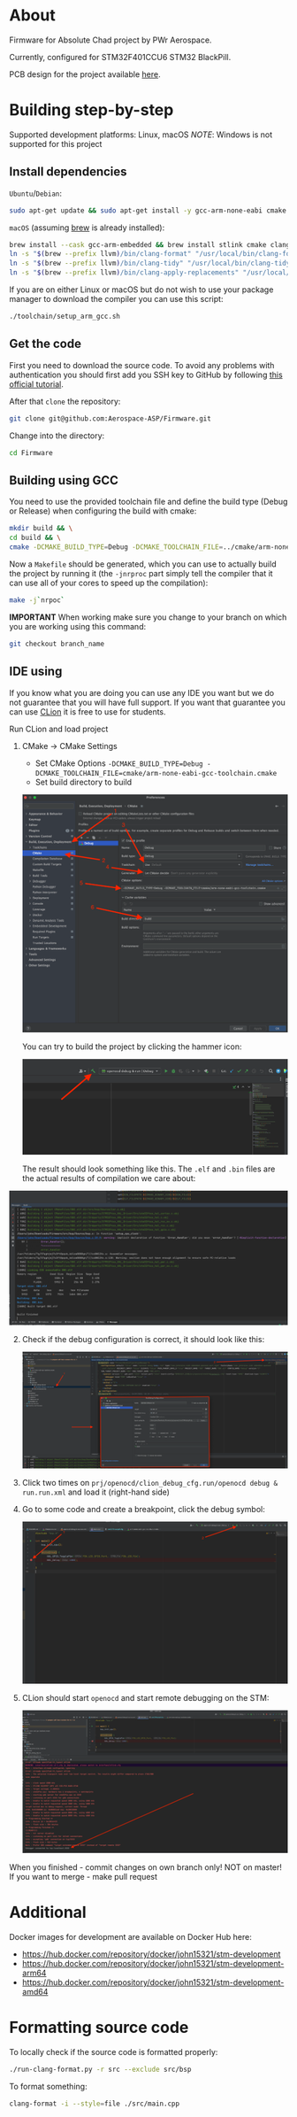 # About

Firmware for Absolute Chad project by PWr Aerospace.

Currently, configured for STM32F401CCU6 STM32 BlackPill.

PCB design for the project available [here](https://github.com/Aerospace-ASP/Hardware).

# Building step-by-step

Supported development platforms: Linux, macOS
*NOTE*: Windows is not supported for this project

## Install dependencies

`Ubuntu`/`Debian`:

```bash
sudo apt-get update && sudo apt-get install -y gcc-arm-none-eabi cmake git stlink-tools lbzip2 wget curl clang-format clang-tidy openocd minicom
```

`macOS` (assuming [brew](https://brew.sh/) is already installed):

```bash
brew install --cask gcc-arm-embedded && brew install stlink cmake clang-format llvm minicom openocd && \
ln -s "$(brew --prefix llvm)/bin/clang-format" "/usr/local/bin/clang-format" && \
ln -s "$(brew --prefix llvm)/bin/clang-tidy" "/usr/local/bin/clang-tidy" && \
ln -s "$(brew --prefix llvm)/bin/clang-apply-replacements" "/usr/local/bin/clang-apply-replacements"
```

If you are on either Linux or macOS but do not wish to use your package manager to download the compiler you can use this script:

```bash
./toolchain/setup_arm_gcc.sh
```

## Get the code

First you need to download the source code. To avoid any problems with authentication you should first add you SSH key to GitHub by following [this official tutorial](https://docs.github.com/en/authentication/connecting-to-github-with-ssh/adding-a-new-ssh-key-to-your-github-account).

After that `clone` the repository:

```bash
git clone git@github.com:Aerospace-ASP/Firmware.git
```

Change into the directory:

```bash
cd Firmware
```

## Building using GCC

You need to use the provided toolchain file and define the build type (Debug or Release) when configuring the build with cmake:

```bash
mkdir build && \
cd build && \
cmake -DCMAKE_BUILD_TYPE=Debug -DCMAKE_TOOLCHAIN_FILE=../cmake/arm-none-eabi-gcc-toolchain.cmake ..
```

Now a `Makefile` should be generated, which you can use to actually build the project by running it (the `-jnrproc` part simply tell the compiler that it can use all of your cores to speed up the compilation):

```bash
make -j`nrpoc`
```

**IMPORTANT** When working make sure you change to your branch on which you are working using this command:

```bash
git checkout branch_name
```

## IDE using

If you know what you are doing you can use any IDE you want but we do not guarantee that you will have full support. If you want that guarantee you can use [CLion](https://www.jetbrains.com/clion/) it is free to use for students.

Run CLion and load project

1. CMake -> CMake Settings

    * Set CMake Options `-DCMAKE_BUILD_TYPE=Debug -DCMAKE_TOOLCHAIN_FILE=cmake/arm-none-eabi-gcc-toolchain.cmake`
    * Set build directory to build

    ![buildsetup](img/clion_config.png)

    You can try to build the project by clicking the hammer icon:

    ![build](img/build.png)

    The result should look something like this. The `.elf` and `.bin` files are the actual results of compilation we care about:

![b](img/after_build.png)

2. Check if the debug configuration is correct, it should look like this:

    ![bug](img/debug_conf.png)

3. Click two times on `prj/openocd/clion_debug_cfg.run/openocd debug & run.run.xml` and load it (right-hand side)

4. Go to some code and create a breakpoint, click the debug symbol:

    ![img/](img/debugging.png)

5. CLion should start `openocd` and start remote debugging on the STM:

    ![sdfg](img/final_debug.png)

When you finished - commit changes on own branch only! NOT on master! If you want to merge - make pull request

<!-- ## Future toolchain improvements

<https://github.com/ucgosupl/stm32f4_template>

to installl
lbzip2 cmake -->

# Additional

Docker images for development are available on Docker Hub here:

* <https://hub.docker.com/repository/docker/john15321/stm-development>
* <https://hub.docker.com/repository/docker/john15321/stm-development-arm64>
* <https://hub.docker.com/repository/docker/john15321/stm-development-amd64>

# Formatting source code

To locally check if the source code is formatted properly:

```bash
./run-clang-format.py -r src --exclude src/bsp
```

To format something:

```bash
clang-format -i --style=file ./src/main.cpp
```


